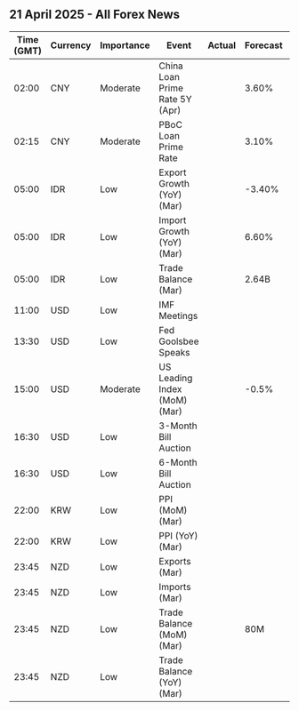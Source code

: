 ## 21 April 2025 - All Forex News

| Time (GMT) | Currency | Importance | Event | Actual | Forecast | Previous |
|------|----------|------------|-------|--------|----------|----------|
| 02:00 | CNY | Moderate | China Loan Prime Rate 5Y (Apr) |  | 3.60% | 3.60% |
| 02:15 | CNY | Moderate | PBoC Loan Prime Rate |  | 3.10% | 3.10% |
| 05:00 | IDR | Low | Export Growth (YoY) (Mar) |  | -3.40% | 14.05% |
| 05:00 | IDR | Low | Import Growth (YoY) (Mar) |  | 6.60% | 2.30% |
| 05:00 | IDR | Low | Trade Balance (Mar) |  | 2.64B | 3.12B |
| 11:00 | USD | Low | IMF Meetings |  |  |  |
| 13:30 | USD | Low | Fed Goolsbee Speaks |  |  |  |
| 15:00 | USD | Moderate | US Leading Index (MoM) (Mar) |  | -0.5% | -0.3% |
| 16:30 | USD | Low | 3-Month Bill Auction |  |  | 4.225% |
| 16:30 | USD | Low | 6-Month Bill Auction |  |  | 4.060% |
| 22:00 | KRW | Low | PPI (MoM) (Mar) |  |  | 0.0% |
| 22:00 | KRW | Low | PPI (YoY) (Mar) |  |  | 1.5% |
| 23:45 | NZD | Low | Exports (Mar) |  |  | 6.74B |
| 23:45 | NZD | Low | Imports (Mar) |  |  | 6.23B |
| 23:45 | NZD | Low | Trade Balance (MoM) (Mar) |  | 80M | 510M |
| 23:45 | NZD | Low | Trade Balance (YoY) (Mar) |  |  | -6,510M |
